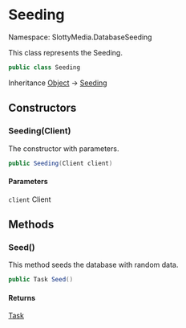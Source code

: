 # Seeding

Namespace: SlottyMedia.DatabaseSeeding

This class represents the Seeding.

```csharp
public class Seeding
```

Inheritance [Object](https://docs.microsoft.com/en-us/dotnet/api/system.object) → [Seeding](./slottymedia.databaseseeding.seeding.md)

## Constructors

### **Seeding(Client)**

The constructor with parameters.

```csharp
public Seeding(Client client)
```

#### Parameters

`client` Client<br>

## Methods

### **Seed()**

This method seeds the database with random data.

```csharp
public Task Seed()
```

#### Returns

[Task](https://docs.microsoft.com/en-us/dotnet/api/system.threading.tasks.task)<br>
